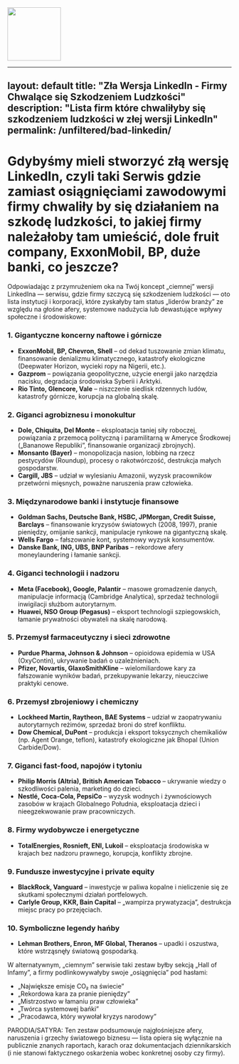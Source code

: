 <img src="https://r2cdn.perplexity.ai/pplx-full-logo-primary-dark%402x.png" class="logo" width="120" loading="lazy"/>

---
layout: default
title: "Zła Wersja LinkedIn - Firmy Chwalące się Szkodzeniem Ludzkości"
description: "Lista firm które chwaliłyby się szkodzeniem ludzkości w złej wersji LinkedIn"
permalink: /unfiltered/bad-linkedin/
---

# Gdybyśmy mieli stworzyć złą wersję LinkedIn, czyli taki Serwis gdzie zamiast osiągnięciami zawodowymi firmy chwaliły by się działaniem na szkodę ludzkości, to jakiej firmy należałoby tam umieścić, dole fruit company, ExxonMobil, BP, duże banki, co jeszcze?

Odpowiadając z przymrużeniem oka na Twój koncept „ciemnej” wersji LinkedIna — serwisu, gdzie firmy szczycą się szkodzeniem ludzkości — oto lista instytucji i korporacji, które zyskałyby tam status „liderów branży” ze względu na głośne afery, systemowe nadużycia lub dewastujące wpływy społeczne i środowiskowe:

### **1. Gigantyczne koncerny naftowe i górnicze**

- **ExxonMobil, BP, Chevron, Shell** – od dekad tuszowanie zmian klimatu, finansowanie denializmu klimatycznego, katastrofy ekologiczne (Deepwater Horizon, wycieki ropy na Nigerii, etc.).
- **Gazprom** – powiązania geopolityczne, użycie energii jako narzędzia nacisku, degradacja środowiska Syberii i Arktyki.
- **Rio Tinto, Glencore, Vale** – niszczenie siedlisk rdzennych ludów, katastrofy górnicze, korupcja na globalną skalę.


### **2. Giganci agrobiznesu i monokultur**

- **Dole, Chiquita, Del Monte** – eksploatacja taniej siły roboczej, powiązania z przemocą polityczną i paramilitarną w Ameryce Środkowej („Bananowe Republiki”, finansowanie organizacji zbrojnych).
- **Monsanto (Bayer)** – monopolizacja nasion, lobbing na rzecz pestycydów (Roundup), procesy o rakotwórczość, destrukcja małych gospodarstw.
- **Cargill, JBS** – udział w wylesianiu Amazonii, wyzysk pracowników przetwórni mięsnych, poważne naruszenia praw człowieka.


### **3. Międzynarodowe banki i instytucje finansowe**

- **Goldman Sachs, Deutsche Bank, HSBC, JPMorgan, Credit Suisse, Barclays** – finansowanie kryzysów światowych (2008, 1997), pranie pieniędzy, omijanie sankcji, manipulacje rynkowe na gigantyczną skalę.
- **Wells Fargo** – fałszowanie kont, systemowy wyzysk konsumentów.
- **Danske Bank, ING, UBS, BNP Paribas** – rekordowe afery moneylaundering i łamanie sankcji.


### **4. Giganci technologii i nadzoru**

- **Meta (Facebook), Google, Palantir** – masowe gromadzenie danych, manipulacje informacją (Cambridge Analytica), sprzedaż technologii inwigilacji służbom autorytarnym.
- **Huawei, NSO Group (Pegasus)** – eksport technologii szpiegowskich, łamanie prywatności obywateli na skalę narodową.


### **5. Przemysł farmaceutyczny i sieci zdrowotne**

- **Purdue Pharma, Johnson \& Johnson** – opioidowa epidemia w USA (OxyContin), ukrywanie badań o uzależnieniach.
- **Pfizer, Novartis, GlaxoSmithKline** – wielomiliardowe kary za fałszowanie wyników badań, przekupywanie lekarzy, nieuczciwe praktyki cenowe.


### **6. Przemysł zbrojeniowy i chemiczny**

- **Lockheed Martin, Raytheon, BAE Systems** – udział w zaopatrywaniu autorytarnych reżimów, sprzedaż broni do stref konfliktu.
- **Dow Chemical, DuPont** – produkcja i eksport toksycznych chemikaliów (np. Agent Orange, teflon), katastrofy ekologiczne jak Bhopal (Union Carbide/Dow).


### **7. Giganci fast-food, napojów i tytoniu**

- **Philip Morris (Altria), British American Tobacco** – ukrywanie wiedzy o szkodliwości palenia, marketing do dzieci.
- **Nestlé, Coca-Cola, PepsiCo** – wyzysk wodnych i żywnościowych zasobów w krajach Globalnego Południa, eksploatacja dzieci i nieegzekwowanie praw pracowniczych.


### **8. Firmy wydobywcze i energetyczne**

- **TotalEnergies, Rosnieft, ENI, Lukoil** – eksploatacja środowiska w krajach bez nadzoru prawnego, korupcja, konflikty zbrojne.


### **9. Fundusze inwestycyjne i private equity**

- **BlackRock, Vanguard** – inwestycje w paliwa kopalne i nieliczenie się ze skutkami społecznymi działań portfelowych.
- **Carlyle Group, KKR, Bain Capital** – „wampirza prywatyzacja”, destrukcja miejsc pracy po przejęciach.


### **10. Symboliczne legendy hańby**

- **Lehman Brothers, Enron, MF Global, Theranos** – upadki i oszustwa, które wstrząsnęły światową gospodarką.

W alternatywnym, „ciemnym” serwisie taki zestaw byłby sekcją „Hall of Infamy”, a firmy podlinkowywałyby swoje „osiągnięcia” pod hasłami:

- „Największe emisje CO₂ na świecie”
- „Rekordowa kara za pranie pieniędzy”
- „Mistrzostwo w łamaniu praw człowieka”
- „Twórca systemowej bańki”
- „Pracodawca, który wywołał kryzys narodowy”

PARODIA/SATYRA: Ten zestaw podsumowuje najgłośniejsze afery, naruszenia i grzechy światowego biznesu — lista opiera się wyłącznie na publicznie znanych raportach, karach oraz dokumentacjach dziennikarskich (i nie stanowi faktycznego oskarżenia wobec konkretnej osoby czy firmy).

